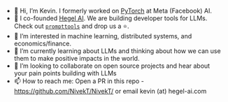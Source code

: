- 👋 Hi, I’m Kevin. I formerly worked on [PyTorch](https://pytorch.org/) at Meta (Facebook) AI. 
- 🚀 I co-founded [Hegel AI](https://hegel-ai.com/). We are building developer tools for LLMs. Check out [`prompttools`](https://github.com/hegelai/prompttools) and drop us a ⭐.
- 👀 I’m interested in machine learning, distributed systems, and economics/finance.
- 🌱 I’m currently learning about LLMs and thinking about how we can use them to make positive impacts in the world.
- 💞️ I’m looking to collaborate on open source projects and hear about your pain points building with LLMs
- 📫 How to reach me: Open a PR in this repo - https://github.com/NivekT/NivekT/ or email kevin (at) hegel-ai.com

<!---
NivekT/NivekT is a ✨ special ✨ repository because its `README.md` (this file) appears on your GitHub profile.
You can click the Preview link to take a look at your changes.
--->
